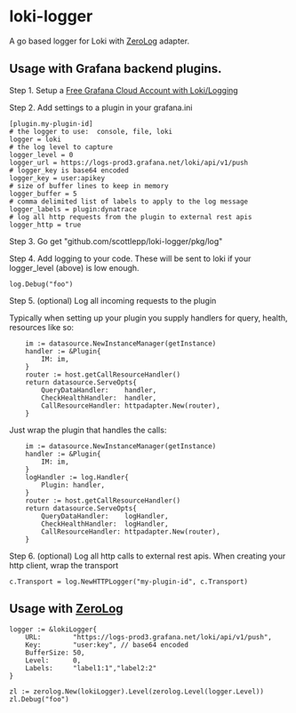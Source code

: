 # loki-logger
A go based logger for Loki with [ZeroLog](https://github.com/rs/zerolog) adapter.


## Usage with Grafana backend plugins.

Step 1.  Setup a [Free Grafana Cloud Account with Loki/Logging](https://grafana.com/logs/)

Step 2.  Add settings to a plugin in your grafana.ini
```
[plugin.my-plugin-id]
# the logger to use:  console, file, loki
logger = loki
# the log level to capture
logger_level = 0
logger_url = https://logs-prod3.grafana.net/loki/api/v1/push
# logger_key is base64 encoded
logger_key = user:apikey
# size of buffer lines to keep in memory
logger_buffer = 5 
# comma delimited list of labels to apply to the log message
logger_labels = plugin:dynatrace
# log all http requests from the plugin to external rest apis
logger_http = true
```

Step 3.  Go get "github.com/scottlepp/loki-logger/pkg/log"

Step 4.  Add logging to your code. These will be sent to loki if your logger_level (above) is low enough.
```
log.Debug("foo")
```

Step 5. (optional) Log all incoming requests to the plugin

Typically when setting up your plugin you supply handlers for query, health, resources like so:
```
	im := datasource.NewInstanceManager(getInstance)
	handler := &Plugin{
		IM: im,
	}
	router := host.getCallResourceHandler()
	return datasource.ServeOpts{
		QueryDataHandler:    handler,
		CheckHealthHandler:  handler,
		CallResourceHandler: httpadapter.New(router),
	}
```
Just wrap the plugin that handles the calls:
```
	im := datasource.NewInstanceManager(getInstance)
	handler := &Plugin{
		IM: im,
	}
	logHandler := log.Handler{
		Plugin: handler,
	}
	router := host.getCallResourceHandler()
	return datasource.ServeOpts{
		QueryDataHandler:    logHandler,
		CheckHealthHandler:  logHandler,
		CallResourceHandler: httpadapter.New(router),
	}
```

Step 6. (optional) Log all http calls to external rest apis.
When creating your http client, wrap the transport 
```
c.Transport = log.NewHTTPLogger("my-plugin-id", c.Transport)
```

## Usage with [ZeroLog](https://github.com/rs/zerolog)

```
logger := &lokiLogger{
	URL:        "https://logs-prod3.grafana.net/loki/api/v1/push",
	Key:        "user:key", // base64 encoded
	BufferSize: 50,
	Level:      0,
	Labels:     "label1:1","label2:2"
}
  
zl := zerolog.New(lokiLogger).Level(zerolog.Level(logger.Level))
zl.Debug("foo")
```
